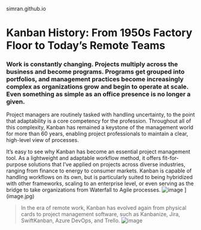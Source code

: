 simran.github.io
# Kanban History: From 1950s Factory Floor to Today’s Remote Teams
### Work is constantly changing. Projects multiply across the business and become programs. Programs get grouped into portfolios, and management practices become increasingly complex as organizations grow and begin to operate at scale. Even something as simple as an office presence is no longer a given.
Project managers are routinely tasked with handling uncertainty, to the point that adaptability is a core competency for the profession. Throughout all of this complexity, Kanban has remained a keystone of the management world for more than 60 years, enabling project professionals to maintain a clear, high-level view of processes.

It’s easy to see why Kanban has become an essential project management tool. As a lightweight and adaptable workflow method, it offers fit-for-purpose solutions that I’ve applied on projects across diverse industries, ranging from finance to energy to consumer markets. Kanban is capable of handling workflows on its own, but is particularly suited to being hybridized with other frameworks, scaling to an enterprise level, or even serving as the bridge to take organizations from Waterfall to Agile processes.
![image](https://github.com/SimranSapkota1/simran.github.io/assets/159395426/46ce567a-6d8b-48f5-a93d-16f1e3831037)
](image.jpg)
> In the era of remote work, Kanban has evolved again from physical cards to project management software, such as Kanbanize, Jira, SwiftKanban, Azure DevOps, and Trello.
![![image](https://github.com/SimranSapkota1/simran.github.io/assets/159395426/2504cf5d-b09b-47ab-9046-122105b165c3)
](image.jpg)
